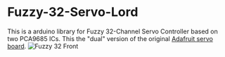 # Fuzzy-32-Servo-Lord
This is a arduino library for Fuzzy 32-Channel Servo Controller based on two PCA9685 ICs. This the "dual" version of the original [Adafruit servo board](https://www.adafruit.com/product/815). 
![Fuzzy 32 Front](https://github.com/FuzzyNoodle/Fuzzy-32-Servo-Lord/tree/master/extras/image/Fuzzy32ServoLord_Front.JPG)


